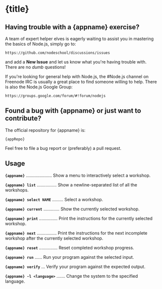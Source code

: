 # {title}

## Having trouble with a {appname} exercise?

A team of expert helper elves is eagerly waiting to assist you in mastering the basics of Node.js, simply go to:

    https://github.com/nodeschool/discussions/issues

and add a __New Issue__ and let us know what you're having trouble with. There are no _dumb_ questions!

If you're looking for general help with Node.js, the #Node.js channel on Freenode IRC is usually a great place to find someone willing to help. There is also the Node.js Google Group:

    https://groups.google.com/forum/#!forum/nodejs

## Found a bug with {appname} or just want to contribute?

The official repository for {appname} is:

    {appRepo}

Feel free to file a bug report or (preferably) a pull request.

## Usage

__`{appname}`__ ..................... Show a menu to interactively select a workshop.

__`{appname} list`__ ................ Show a newline-separated list of all the workshops.

__`{appname} select NAME`__ ......... Select a workshop.

__`{appname} current`__ ............. Show the currently selected workshop.

__`{appname} print`__ ............... Print the instructions for the currently selected workshop.

__`{appname} next`__ ................ Print the instructions for the next incomplete workshop after the currently selected workshop.

__`{appname} reset`__ ............... Reset completed workshop progress.

__`{appname} run`__ ...... Run your program against the selected input.

__`{appname} verify`__ ... Verify your program against the expected output.

__`{appname} -l <language>`__ ....... Change the system to the specified language.
